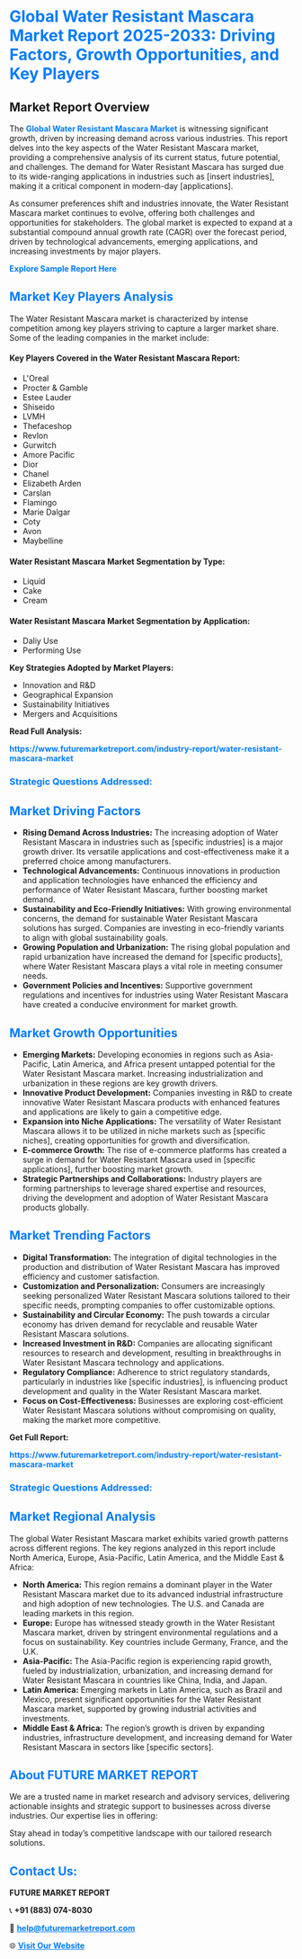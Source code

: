 <h1 style="color: #007BFF;">Global Water Resistant Mascara Market Report 2025-2033: Driving Factors, Growth Opportunities, and Key Players</h1>

<section id="overview">
<h2>Market Report Overview</h2>
<p>The <a href="https://www.futuremarketreport.com/industry-report/water-resistant-mascara-market" style="color: #007BFF; text-decoration: none;"><strong>Global Water Resistant Mascara Market</strong></a> is witnessing significant growth, driven by increasing demand across various industries. This report delves into the key aspects of the Water Resistant Mascara market, providing a comprehensive analysis of its current status, future potential, and challenges. The demand for Water Resistant Mascara has surged due to its wide-ranging applications in industries such as [insert industries], making it a critical component in modern-day [applications].</p>
<p>As consumer preferences shift and industries innovate, the Water Resistant Mascara market continues to evolve, offering both challenges and opportunities for stakeholders. The global market is expected to expand at a substantial compound annual growth rate (CAGR) over the forecast period, driven by technological advancements, emerging applications, and increasing investments by major players.</p>
</section>

<section id="overview">
<p><a href="https://www.futuremarketreport.com/request-sample/reportId=92125" style="color: #007BFF; text-decoration: none;"><strong>Explore Sample Report Here</strong></a></p>
</section>

<section id="key-players">
<h2 style="color: #007BFF;">Market Key Players Analysis</h2>
<p>The Water Resistant Mascara market is characterized by intense competition among key players striving to capture a larger market share. Some of the leading companies in the market include:</p>
<h4>Key Players Covered in the Water Resistant Mascara Report:</h4>
<ul><li>L&#039;Oreal</li><li>Procter &amp; Gamble</li><li>Estee Lauder</li><li>Shiseido</li><li>LVMH</li><li>Thefaceshop</li><li>Revlon</li><li>Gurwitch</li><li>Amore Pacific</li><li>Dior</li><li>Chanel</li><li>Elizabeth Arden</li><li>Carslan</li><li>Flamingo</li><li>Marie Dalgar</li><li>Coty</li><li>Avon</li><li>Maybelline</li></ul>
<h4>Water Resistant Mascara Market Segmentation by Type:</h4>
<ul><li>Liquid</li><li>Cake</li><li>Cream</li></ul>

<h4>Water Resistant Mascara Market Segmentation by Application:</h4>
<ul><li>Daliy Use</li><li>Performing Use</li></ul>
<p><strong>Key Strategies Adopted by Market Players:</strong></p>
<ul>
<li>Innovation and R&D</li>
<li>Geographical Expansion</li>
<li>Sustainability Initiatives</li>
<li>Mergers and Acquisitions</li>
</ul>
</section>

<section>
<p><strong>Read Full Analysis: </strong></p><a href="https://www.futuremarketreport.com/industry-report/water-resistant-mascara-market" style="color: #007BFF; text-decoration: none;"><strong>https://www.futuremarketreport.com/industry-report/water-resistant-mascara-market</strong></a>
<h3 style="color: #007BFF;">Strategic Questions Addressed:</h3>
</section>

<section id="driving-factors">
<h2 style="color: #007BFF;">Market Driving Factors</h2>
<ul>
<li><strong>Rising Demand Across Industries:</strong> The increasing adoption of Water Resistant Mascara in industries such as [specific industries] is a major growth driver. Its versatile applications and cost-effectiveness make it a preferred choice among manufacturers.</li>
<li><strong>Technological Advancements:</strong> Continuous innovations in production and application technologies have enhanced the efficiency and performance of Water Resistant Mascara, further boosting market demand.</li>
<li><strong>Sustainability and Eco-Friendly Initiatives:</strong> With growing environmental concerns, the demand for sustainable Water Resistant Mascara solutions has surged. Companies are investing in eco-friendly variants to align with global sustainability goals.</li>
<li><strong>Growing Population and Urbanization:</strong> The rising global population and rapid urbanization have increased the demand for [specific products], where Water Resistant Mascara plays a vital role in meeting consumer needs.</li>
<li><strong>Government Policies and Incentives:</strong> Supportive government regulations and incentives for industries using Water Resistant Mascara have created a conducive environment for market growth.</li>
</ul>
</section>

<section id="growth-opportunities">
<h2 style="color: #007BFF;">Market Growth Opportunities</h2>
<ul>
<li><strong>Emerging Markets:</strong> Developing economies in regions such as Asia-Pacific, Latin America, and Africa present untapped potential for the Water Resistant Mascara market. Increasing industrialization and urbanization in these regions are key growth drivers.</li>
<li><strong>Innovative Product Development:</strong> Companies investing in R&D to create innovative Water Resistant Mascara products with enhanced features and applications are likely to gain a competitive edge.</li>
<li><strong>Expansion into Niche Applications:</strong> The versatility of Water Resistant Mascara allows it to be utilized in niche markets such as [specific niches], creating opportunities for growth and diversification.</li>
<li><strong>E-commerce Growth:</strong> The rise of e-commerce platforms has created a surge in demand for Water Resistant Mascara used in [specific applications], further boosting market growth.</li>
<li><strong>Strategic Partnerships and Collaborations:</strong> Industry players are forming partnerships to leverage shared expertise and resources, driving the development and adoption of Water Resistant Mascara products globally.</li>
</ul>
</section>

<section id="trending-factors">
<h2 style="color: #007BFF;">Market Trending Factors</h2>
<ul>
<li><strong>Digital Transformation:</strong> The integration of digital technologies in the production and distribution of Water Resistant Mascara has improved efficiency and customer satisfaction.</li>
<li><strong>Customization and Personalization:</strong> Consumers are increasingly seeking personalized Water Resistant Mascara solutions tailored to their specific needs, prompting companies to offer customizable options.</li>
<li><strong>Sustainability and Circular Economy:</strong> The push towards a circular economy has driven demand for recyclable and reusable Water Resistant Mascara solutions.</li>
<li><strong>Increased Investment in R&D:</strong> Companies are allocating significant resources to research and development, resulting in breakthroughs in Water Resistant Mascara technology and applications.</li>
<li><strong>Regulatory Compliance:</strong> Adherence to strict regulatory standards, particularly in industries like [specific industries], is influencing product development and quality in the Water Resistant Mascara market.</li>
<li><strong>Focus on Cost-Effectiveness:</strong> Businesses are exploring cost-efficient Water Resistant Mascara solutions without compromising on quality, making the market more competitive.</li>
</ul>
</section>

<section>
<p><strong>Get Full Report: </strong></p><a href="https://www.futuremarketreport.com/industry-report/water-resistant-mascara-market" style="color: #007BFF; text-decoration: none;"><strong>https://www.futuremarketreport.com/industry-report/water-resistant-mascara-market</strong></a>
<h3 style="color: #007BFF;">Strategic Questions Addressed:</h3>
</section>


<section id="regional-analysis">
<h2 style="color: #007BFF;">Market Regional Analysis</h2>
<p>The global Water Resistant Mascara market exhibits varied growth patterns across different regions. The key regions analyzed in this report include North America, Europe, Asia-Pacific, Latin America, and the Middle East & Africa:</p>
<ul>
<li><strong>North America:</strong> This region remains a dominant player in the Water Resistant Mascara market due to its advanced industrial infrastructure and high adoption of new technologies. The U.S. and Canada are leading markets in this region.</li>
<li><strong>Europe:</strong> Europe has witnessed steady growth in the Water Resistant Mascara market, driven by stringent environmental regulations and a focus on sustainability. Key countries include Germany, France, and the U.K.</li>
<li><strong>Asia-Pacific:</strong> The Asia-Pacific region is experiencing rapid growth, fueled by industrialization, urbanization, and increasing demand for Water Resistant Mascara in countries like China, India, and Japan.</li>
<li><strong>Latin America:</strong> Emerging markets in Latin America, such as Brazil and Mexico, present significant opportunities for the Water Resistant Mascara market, supported by growing industrial activities and investments.</li>
<li><strong>Middle East & Africa:</strong> The region’s growth is driven by expanding industries, infrastructure development, and increasing demand for Water Resistant Mascara in sectors like [specific sectors].</li>
</ul>
</section>

<footer>
<h2 style="color: #007BFF;">About FUTURE MARKET REPORT</h2>
<p>We are a trusted name in market research and advisory services, delivering actionable insights and strategic support to businesses across diverse industries. Our expertise lies in offering:</p>

<p>Stay ahead in today’s competitive landscape with our tailored research solutions.</p>

<h2 style="color: #007BFF;">Contact Us:</h2>
<p><strong>FUTURE MARKET REPORT</strong></p>
<p>📞 <strong>+91 (883) 074-8030</strong></p>
<p>📧 <strong><a href="mailto:help@futuremarketreport.com" style="color: #007BFF;">help@futuremarketreport.com</a></strong></p>
<p>🌐 <strong><a href="https://www.futuremarketreport.com/" style="color: #007BFF;">Visit Our Website</a></strong></p>
</footer>
